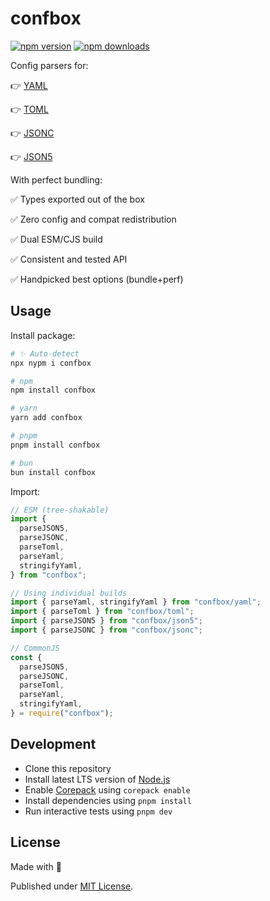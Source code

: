 # confbox

<!-- automd:badges -->

[![npm version](https://flat.badgen.net/npm/v/confbox)](https://npmjs.com/package/confbox)
[![npm downloads](https://flat.badgen.net/npm/dm/confbox)](https://npmjs.com/package/confbox)

<!-- /automd -->

Config parsers for:

👉 [YAML](https://yaml.org/)

👉 [TOML](https://toml.io/)

👉 [JSONC](https://github.com/microsoft/node-jsonc-parser)

👉 [JSON5](https://json5.org/)

With perfect bundling:

✅ Types exported out of the box

✅ Zero config and compat redistribution

✅ Dual ESM/CJS build

✅ Consistent and tested API

✅ Handpicked best options (bundle+perf)

## Usage

Install package:

<!-- automd:pm-i no-version -->

```sh
# ✨ Auto-detect
npx nypm i confbox

# npm
npm install confbox

# yarn
yarn add confbox

# pnpm
pnpm install confbox

# bun
bun install confbox
```

<!-- /automd -->

Import:

```js
// ESM (tree-shakable)
import {
  parseJSON5,
  parseJSONC,
  parseToml,
  parseYaml,
  stringifyYaml,
} from "confbox";

// Using individual builds
import { parseYaml, stringifyYaml } from "confbox/yaml";
import { parseToml } from "confbox/toml";
import { parseJSON5 } from "confbox/json5";
import { parseJSONC } from "confbox/jsonc";

// CommonJS
const {
  parseJSON5,
  parseJSONC,
  parseToml,
  parseYaml,
  stringifyYaml,
} = require("confbox");
```

## Development

- Clone this repository
- Install latest LTS version of [Node.js](https://nodejs.org/en/)
- Enable [Corepack](https://github.com/nodejs/corepack) using `corepack enable`
- Install dependencies using `pnpm install`
- Run interactive tests using `pnpm dev`

## License

Made with 💛

Published under [MIT License](./LICENSE).
